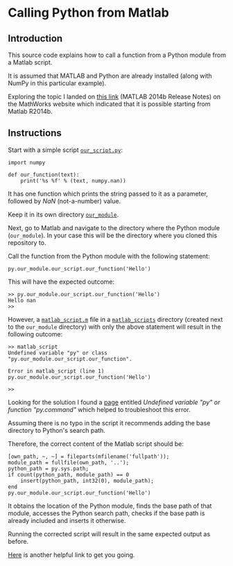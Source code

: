 # Calling Python from Matlab

## Introduction

This source code explains how to call a function from a Python module from a Matlab script.

It is assumed that MATLAB and Python are already installed (along with NumPy in this particular example).

Exploring the topic I landed on [this link](https://mathworks.com/help/matlab/release-notes.html?startrelease=R2014b&endrelease=R2014b&searchHighlight=python) (MATLAB 2014b Release Notes) on the MathWorks website which indicated that it is possible starting from Matlab R2014b.


## Instructions

Start with a simple script [`our_script.py`](our_module/our_script.py):

    import numpy

    def our_function(text):
        print('%s %f' % (text, numpy.nan))

It has one function which prints the string passed to it as a parameter, followed by _NaN_ (not-a-number) value.

Keep it in its own directory [`our_module`](our_module).

Next, go to Matlab and navigate to the directory where the Python module (`our_module`). In your case this will be the directory where you cloned this repository to.

Call the function from the Python module with the following statement:

    py.our_module.our_script.our_function('Hello')

This will have the expected outcome:

    >> py.our_module.our_script.our_function('Hello')
    Hello nan
    >>

However, a [`matlab_script.m`](matlab_scripts/matlab_script.m) file in a [`matlab_scripts`](matlab_scripts) directory (created next to the `our_module` directory) with only the above statement will result in the following outcome:

    >> matlab_script
    Undefined variable "py" or class "py.our_module.our_script.our_function".

    Error in matlab_script (line 1)
    py.our_module.our_script.our_function('Hello')

    >>

Looking for the solution I found a [page](https://mathworks.com/help/matlab/matlab_external/undefined-variable-py-or-function-py-command.html) entitled _Undefined variable "py" or function "py.command"_ which helped to troubleshoot this error.

Assuming there is no typo in the script it recommends adding the base directory to Python's search path.

Therefore, the correct content of the Matlab script should be:

    [own_path, ~, ~] = fileparts(mfilename('fullpath'));
    module_path = fullfile(own_path, '..');
    python_path = py.sys.path;
    if count(python_path, module_path) == 0
        insert(python_path, int32(0), module_path);
    end
    py.our_module.our_script.our_function('Hello')

It obtains the location of the Python module, finds the base path of that module, accesses the Python search path, checks if the base path is already included and inserts it otherwise.

Running the corrected script will result in the same expected output as before.

[Here](https://mathworks.com/help/matlab/call-python-libraries.html) is another helpful link to get you going.
